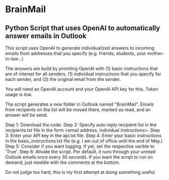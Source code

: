 # BrainMail

## Python Script that uses OpenAI to automatically answer emails in Outlook

This script uses OpenAI to generate individualized answers to incoming emails from addresses that you specify (e.g. friends, students, your mother-in-law...)

The answers are build by promting OpenAI with (1) basic instructions that are of interest for all senders, (1) individual instructions that you specify for each sender, and (3) the original email from the sender.

You will need an OpenAI account and your OpenAI API key for this. Token usage is low.

The script generates a new folder in Outlook named "BrainMail". Emails from recipents on the list will be moved there, marked as read, and an answer will be send.

Step 1: Download the code.
Step 2: Specify auto reply recipient list in the recipients.txt file in the form <email address, individual instructions>.
Step 3: Enter your API key in the api.txt file.
Step 4: Enter your basic instructions in the basic_instructions.txt file (e.g. I am out of office until the end of May.)
Step 5: Consider if you want logging. If yet, set the respective varible to 'True'.
Step 6: Ativate the script. Per default, it runs through your unread Outlook emails once every 30 seconds. If you want the script to run on demand, just meddle with the comments at the bottom.

Do not judge too hard, this is my first attempt at doing something useful.